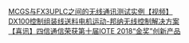   
[MCGS与FX3UPLC之间的无线通讯测试实例【视频】](http://www.dianyue.me/archives/896/itgk28l0z5czpeg4/)  
[DX100控制组装线送料电机运动-邦纳无线控制解决方案](http://www.dianyue.me/archives/221/f13ohix4t079w4nf/)  
[【喜讯】四信通信荣获第十届IOTE 2018“金奖”创新产品](http://www.dianyue.me/archives/762/imu2ahqwvb8zb65p/)